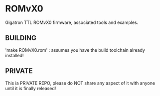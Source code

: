 # ROMvX0
Gigatron TTL ROMvX0 firmware, associated tools and examples.


## BUILDING
'make ROMvX0.rom' : assumes you have the build toolchain already installed!


## PRIVATE
This ia PRIVATE REPO, please do NOT share any aspect of it with anyone until it is finally released!
